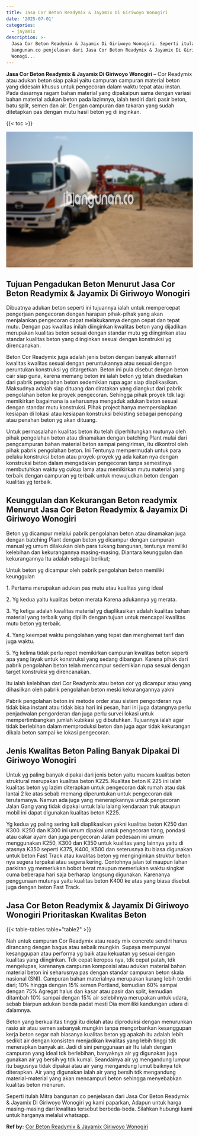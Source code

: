 ```yaml
---
title: Jasa Cor Beton Readymix & Jayamix Di Giriwoyo Wonogiri
date: '2025-07-01'
categories:
  - jayamix
description: >-
  Jasa Cor Beton Readymix & Jayamix Di Giriwoyo Wonogiri. Seperti itulah Mitra
  bangunan.co penjelasan dari Jasa Cor Beton Readymix & Jayamix Di Giriwoyo
  Wonogi...
---
```


**Jasa Cor Beton Readymix & Jayamix Di Giriwoyo Wonogiri** – Cor Readymix atau adukan beton siap pakai yaitu campuran campuran material beton yang didesain khusus untuk pengecoran dalam waktu tepat atau instan. Pada dasarnya ragam bahan material yang dipakaipun sama dengan variasi bahan material adukan beton pada lazimnya, ialah terdiri dari: pasir beton, batu split, semen dan air. Dengan campuran dan takaran yang sudah ditetapkan pas dengan mutu hasil beton yg di inginkan.

{{< toc >}}

![Jasa Cor Beton Readymix & Jayamix Di Giriwoyo Wonogiri](/images/jasa-cor-readymix-33.png)

## Tujuan Pengadukan Beton Menurut Jasa Cor Beton Readymix & Jayamix Di Giriwoyo Wonogiri

Dibuatnya adukan beton seperti ini tujuannya ialah untuk mempercepat pengerjaan pengecoran dengan harapan pihak-pihak yang akan menjalankan pengecoran dapat melakukannya dengan cepat dan tepat mutu. Dengan pas kwalitas inilah diinginkan kwalitas beton yang dijadikan merupakan kualitas beton sesuai dengan standar mutu yg diinginkan atau standar kualitas beton yang diinginkan sesuai dengan konstruksi yg direncanakan.

Beton Cor Readymix juga adalah jenis beton dengan banyak alternatif kwalitas kwalitas sesuai dengan peruntukannya atau sesuai dengan peruntukan konstruksi yg ditargetkan. Beton ini pula disebut dengan beton cair siap guna, karena memang beton ini ialah beton yg telah disediakan dari pabrik pengolahan beton sedemikian rupa agar siap diaplikasikan. Maksudnya adalah siap dituang dan diratakan yang diangkut dari pabrik pengolahan beton ke proyek pengecoran. Sehingga pihak proyek tdk lagi memikirkan bagaimana ia seharusnya mengaduk adukan beton sesuai dengan standar mutu konstruksi. Pihak project hanya mempersiapkan kesiapan di lokasi atau kesiapan konstruksi bekisting sebagai penopang atau penahan beton yg akan dituang.

Untuk permasalahan kualitas beton itu telah diperhitungkan mutunya oleh pihak pengolahan beton atau dinamakan dengan batching Plant mulai dari pengcampuran bahan material beton sampai pengiriman, itu dikontrol oleh pihak pabrik pengolahan beton. Ini Tentunya mempermudah untuk para pelaku konstruksi beton atau proyek-proyek yg ada kaitan nya dengan konstruksi beton dalam mengadakan pengecoran tanpa semestinya membutuhkan waktu yg cukup lama atau memikirkan mutu material yang terbaik dengan campuran yg terbaik untuk mewujudkan beton dengan kualitas yg terbaik.

## Keunggulan dan Kekurangan Beton readymix Menurut Jasa Cor Beton Readymix & Jayamix Di Giriwoyo Wonogiri

Beton yg dicampur melalui pabrik pengolahan beton atau dinamakan juga dengan batching Plant dengan beton yg dicampur dengan campuran manual yg umum dilakukan oleh para tukang bangunan, tentunya memiliki kelebihan dan kekurangannya masing-masing. Diantara keunggulan dan kekurangannya Itu adalah sebagai berikut;

Untuk beton yg dicampur oleh pabrik pengolahan beton memiliki keunggulan

1\. Pertama merupakan adukan pas mutu atau kualitas yang ideal

2\. Yg kedua yaitu kualitas beton merata Karena adukannya yg merata.

3\. Yg ketiga adalah kwalitas material yg diaplikasikan adalah kualitas bahan material yang terbaik yang dipilih dengan tujuan untuk mencapai kwalitas mutu beton yg terbaik.

4\. Yang keempat waktu pengolahan yang tepat dan menghemat tarif dan juga waktu.

5\. Yg kelima tidak perlu repot memikirkan campuran kwalitas beton seperti apa yang layak untuk konstruksi yang sedang dibangun. Karena pihak dari pabrik pengolahan beton telah mencampur sedemikian rupa sesuai dengan target konstruksi yg direncanakan.

Itu ialah kelebihan dari Cor Readymix atau beton cor yg dicampur atau yang dihasilkan oleh pabrik pengolahan beton meski kekurangannya yakni

Pabrik pengolahan beton ini metode order atau sistem pengorderan nya tidak bisa instant atau tidak bisa hari ini pesan, hari ini juga datangnya perlu penjadwalan pengorderan dan juga perlu survei lokasi untuk mempertimbangkan jumlah kubikasi yg dibutuhkan. Tujuannya ialah agar tidak berlebihan dalam memproduksi beton dan juga agar tidak kekurangan dikala beton sampai ke lokasi pengecoran.

## Jenis Kwalitas Beton Paling Banyak Dipakai Di Giriwoyo Wonogiri

Untuk yg paling banyak dipakai dari jenis beton yaitu macam kualitas beton struktural merupakan kualitas beton K225. Kualitas beton K 225 ini ialah kualitas beton yg lazim diterapkan untuk pengecoran dak rumah atau dak lantai 2 ke atas sebab memang diperuntukan untuk pengecoran dak terutamanya. Namun ada juga yang menerapkannya untuk pengecoran Jalan Gang yang tidak dipakai untuk lalu lalang kendaraan truk ataupun mobil ini dapat digunakan kualitas beton K225.

Yg kedua yg paling sering kali diaplikasikan yakni kualitas beton K250 dan K300. K250 dan K300 ini umum dipakai untuk pengecoran tiang, pondasi atau cakar ayam dan juga pengecoran Jalan pedesaan ini umum menggunakan K250, K300 dan K350 untuk kualitas yang lainnya yaitu di atasnya K350 seperti K375, K400, K500 dan seterusnya itu biasa digunakan untuk beton Fast Track atau kwalitas beton yg menginginkan struktur beton nya segera terpakai atau segera kering. Contohnya jalan tol maupun lahan parkiran yg memerlukan bobot berat maupun memerlukan waktu singkat cuma beberapa hari saja berharap langsung digunakan. Karenanya penggunaan mutunya yaitu kualitas beton K400 ke atas yang biasa disebut juga dengan beton Fast Track.

## Jasa Cor Beton Readymix & Jayamix Di Giriwoyo Wonogiri Prioritaskan Kwalitas Beton

{{< table-tables table="table2" >}}

Nah untuk campuran Cor Readymix atau ready mix concrete sendiri harus dirancang dengan bagus atau sebaik mungkin. Supaya mempunyai kesanggupan atau performa yg baik atau kekuatan yg sesuai dengan kualitas yang diinginkan. Tdk cepat keropos nya, tdk cepat patah, tdk mengelupas, karenanya campuran komposisi atau adukan material bahan material beton ini seharusnya pas dengan standar campuran beton skala nasional (SNI). Campuran bahan materialnya merupakan kurang lebih terdiri dari; 10% hingga dengan 15% semen Portland, kemudian 60% sampai dengan 75% Agregat halus dan kasar atau pasir dan split, kemudian ditambah 10% sampai dengan 15% air selebihnya merupakan untuk udara, sebab biarpun adukan benda padat mesti Dia memiliki kandungan udara di dalamnya.

Beton yang berkualitas tinggi itu diolah atau diproduksi dengan menurunkan rasio air atau semen sebanyak mungkin tanpa mengorbankan kesanggupan kerja beton segar nah biasanya kualitas beton yg apakah itu adalah lebih sedikit air dengan konsisten menjadikan kwalitas yang lebih tinggi tdk menerapkan banyak air. Jadi di sini penggunaan air Itu ialah dengan campuran yang ideal tdk berlebihan, banyaknya air yg digunakan juga gunakan air yg bersih yg tdk kumal. Seandainya air yg mengandung lumpur itu bagusnya tidak dipakai atau air yang mengandung lumut baiknya tdk diterapkan. Air yang digunakan ialah air yang bersih tdk mengandung material-material yang akan mencampuri beton sehingga menyebabkan kualitas beton menurun.

Seperti itulah Mitra bangunan.co penjelasan dari Jasa Cor Beton Readymix & Jayamix Di Giriwoyo Wonogiri yg kami paparkan, Adapun untuk harga masing-masing dari kwalitas tersebut berbeda-beda. Silahkan hubungi kami untuk harganya melalui whatsapp.

**Ref by:** [Cor Beton Readymix & Jayamix Giriwoyo Wonogiri](https://id.wikipedia.org/wiki/Cor)
